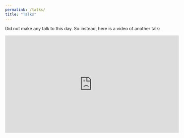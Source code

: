 ```yaml
---
permalink: /talks/
title: "Talks"
---
```


Did not make any talk to this day. 
So instead, here is a video of another talk:
<iframe width="560" height="315" src="https://www.youtube.com/embed/kG7d_4LeP48?si=Q1AKi7SJtuGLrrB-" title="YouTube video player" frameborder="0" allow="accelerometer; autoplay; clipboard-write; encrypted-media; gyroscope; picture-in-picture; web-share" referrerpolicy="strict-origin-when-cross-origin" allowfullscreen></iframe>


